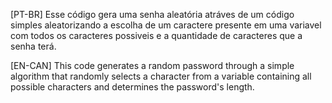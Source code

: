 [PT-BR]
Esse código gera uma senha aleatória atráves de um código
simples aleatorizando a escolha de um caractere presente
em uma variavel com todos os caracteres possiveis e a 
quantidade de caracteres que a senha terá.

[EN-CAN]
This code generates a random password through a simple 
algorithm that randomly selects a character from a 
variable containing all possible characters and determines
the password's length.